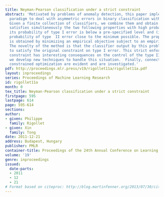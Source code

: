 ```yaml
---
title: Neyman-Pearson classification under a strict constraint
abstract: 'Motivated by problems of anomaly detection, this paper implements the Neyman-Pearson
  paradigm to deal with asymmetric errors in binary classification with a convex loss.
  Given a finite collection of classifiers, we combine them and obtain a new classifier  that
  satisfies simultaneously the two following properties with high probability: (i),
  its probability of type I error is below a pre-specified level and (ii), it has
  probability of type  II error close to the minimum possible. The proposed classifier
  is obtained by minimizing an empirical objective subject to an empirical constraint.
  The novelty of the method is that the classifier output by this problem is shown
  to satisfy the original constraint on type I error. This strict enforcement of the
  constraint has interesting consequences on the control of the type II error and
  we develop new techniques to handle this situation.  Finally, connections with chance
  constrained optimization are evident and are investigated.'
pdf: http://proceedings.mlr.press/v19/rigollet11a/rigollet11a.pdf
layout: inproceedings
series: Proceedings of Machine Learning Research
id: rigollet11a
month: 0
tex_title: Neyman-Pearson classification under a strict constraint
firstpage: 595
lastpage: 614
page: 595-614
sections: 
author:
- given: Philippe
  family: Rigollet
- given: Xin
  family: Tong
date: 2011-12-21
address: Budapest, Hungary
publisher: PMLR
container-title: Proceedings of the 24th Annual Conference on Learning Theory
volume: '19'
genre: inproceedings
issued:
  date-parts:
  - 2011
  - 12
  - 21
# Format based on citeproc: http://blog.martinfenner.org/2013/07/30/citeproc-yaml-for-bibliographies/
---
```

